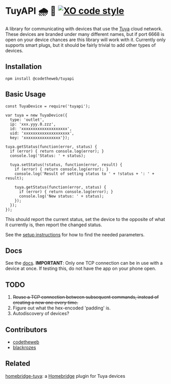 # TuyAPI 🌧 🔌 [![XO code style](https://img.shields.io/badge/code_style-XO-5ed9c7.svg)](https://github.com/sindresorhus/xo)

A library for communicating with devices that use the [Tuya](http://tuya.com) cloud network. These devices are branded under many different names, but if port 6668 is open on your device chances are this library will work with it.
Currently only supports smart plugs, but it should be fairly trivial to add other types of devices.

## Installation

  `npm install @codetheweb/tuyapi`

## Basic Usage

    const TuyaDevice = require('tuyapi');

    var tuya = new TuyaDevice({
      type: 'outlet',
      ip: 'xxx.yyy.0.zzz',
      id: 'xxxxxxxxxxxxxxxxxxxx',
      uid: 'xxxxxxxxxxxxxxxxxxxx',
      key: 'xxxxxxxxxxxxxxxx'});

    tuya.getStatus(function(error, status) {
      if (error) { return console.log(error); }
      console.log('Status: ' + status);

      tuya.setStatus(!status, function(error, result) {
        if (error) { return console.log(error); }
        console.log('Result of setting status to ' + !status + ': ' + result);

        tuya.getStatus(function(error, status) {
          if (error) { return console.log(error); }
          console.log('New status: ' + status);
        });
      });
    });

This should report the current status, set the device to the opposite of what it currently is, then report the changed status.

See the [setup instructions](docs/SETUP.md) for how to find the needed parameters.

## Docs

See the [docs](docs/API.md).
**IMPORTANT**: Only one TCP connection can be in use with a device at once. If testing this, do not have the app on your phone open.

## TODO

1.  ~~Reuse a TCP connection between subsequent commands, instead of creating a new one every time.~~
2.  Figure out what the hex-encoded 'padding' is.
3.  Autodiscovery of devices?

## Contributors

-   [codetheweb](https://github.com/codetheweb)
-   [blackrozes](https://github.com/blackrozes)

## Related

[homebridge-tuya](https://github.com/codetheweb/homebridge-tuya-outlet): a [Homebridge](https://github.com/nfarina/homebridge) plugin for Tuya devices

